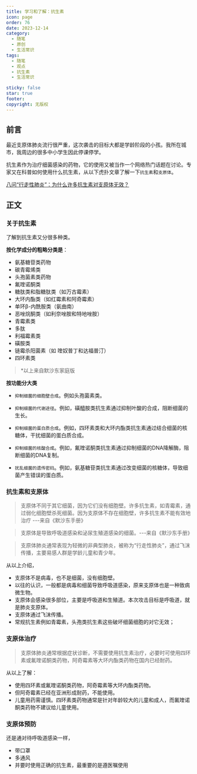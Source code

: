 ```yaml
---
title: 学习和了解：抗生素
icon: page
order: 76
date: 2023-12-14
category:
  - 随笔
  - 原创
  - 生活常识
tags:
  - 随笔
  - 观点
  - 抗生素
  - 生活常识

sticky: false
star: true
footer: 
copyright: 无版权
---
```





## 前言 

最近支原体肺炎流行很严重，这次袭击的目标大都是学龄阶段的小孩。我所在城市，我周边的很多中小学生因此停课停学。

抗生素作为治疗细菌感染的药物，它的使用又被当作一个网络热门话题在讨论。专家又在科普如何使用什么抗生素，从以下虎扑文章了解一下`抗生素`和`支原体`。

[八问“行走性肺炎”：为什么许多抗生素对支原体无效？](https://www.huxiu.com/article/2410368.html)

## 正文

### 关于抗生素

了解到抗生素又分很多种类。

**按化学成分的粗略分类是**：

- 氨基糖苷类药物
- 碳青霉烯类
- 头孢菌素类药物
- 氟喹诺酮类
- 糖肽类和脂糖肽类（如万古霉素）
- 大环内酯类（如红霉素和阿奇霉素）
- 单环β-内酰胺类（氨曲南）
- 恶唑烷酮类（如利奈唑胺和特地唑胺）
- 青霉素类
- 多肽
- 利福霉素类
- 磺胺类
- 链霉杀阳菌素（如 喹奴普丁和达福普汀）
- 四环素类

> *以上来自默沙东家庭版


**按功能分大类**

- `抑制细菌的细胞壁合成`。例如头孢菌素类。

- `抑制细菌的代谢途径`。例如，磺醯胺类抗生素通过抑制叶酸的合成，阻断细菌的生长。

- `抑制细菌的蛋白质合成`。例如，四环素类和大环内酯类抗生素通过结合细菌的核糖体，干扰细菌的蛋白质合成。

- `抑制细菌的核酸合成`。例如，氟喹诺酮类抗生素通过抑制细菌的DNA降解酶，阻断细菌的DNA复制。

- `扰乱细菌的遗传密码`。例如，氨基糖苷类抗生素通过改变细菌的核糖体，导致细菌产生错误的蛋白质。

### 抗生素和支原体

>支原体不同于其它细菌，因为它们没有细胞壁。许多抗生素，如青霉素，通过弱化细胞壁杀死细菌。因为支原体不存在细胞壁，许多抗生素不能有效地治疗 ---来自《默沙东手册》


> 支原体是导致呼吸道感染和泌尿生殖道感染的细菌。---来自《默沙东手册》

>支原体肺炎通常表现为轻微的非典型肺炎，被称为“行走性肺炎”，通过飞沫传播，主要易感人群是学龄儿童和青少年。

从以上介绍，
- 支原体不是病毒，也不是细菌，没有细胞壁。
- 以往的认识，一般都是病毒和细菌导致呼吸道感染，原来支原体也是一种致病微生物。
- 支原体会感染很多部位，主要是呼吸道和生殖道。本次攻击目标是呼吸道，就是肺炎支原体。
- 支原体通过飞沫传播。
- 常规抗生素例如青霉素，头孢类抗生素这些破坏细菌细胞的对它无效；

### 支原体治疗

>支原体肺炎通常根据症状诊断，不需要使用抗生素治疗，必要时可使用四环素或氟喹诺酮类药物，阿奇霉素等大环内酯类药物在国内已经耐药。

从以上了解：

- 使用四环素或氟喹诺酮类药物，阿奇霉素等大环内酯类药物。
- 但阿奇霉素已经在亚洲形成耐药，不能使用。
- 儿童用药需谨慎。四环素类药物通常是针对年龄较大的儿童和成人，而氟喹诺酮类药物不建议给儿童使用。

### 支原体预防

还是通对待呼吸道感染一样，

- 带口罩
- 多通风
- 并要时使用正确的抗生素，最重要的是遵医嘱使用
